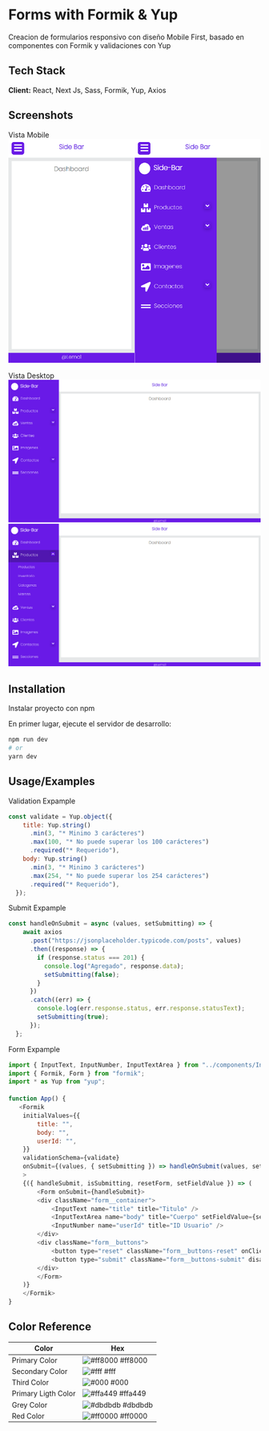 
# Forms with Formik & Yup

Creacion de formularios responsivo con diseño Mobile First, 
basado en componentes con Formik y validaciones con Yup


## Tech Stack

**Client:** React, Next Js, Sass, Formik, Yup, Axios



## Screenshots

Vista Mobile
![Mobile](https://github.com/Lema1/Responsive-Side-Menu/blob/main/public/screenshot/mobile.png?raw=true)

Vista Desktop
![Desktop](https://github.com/Lema1/Responsive-Side-Menu/blob/main/public/screenshot/desktop.png?raw=true)
![Desktop-1](https://github.com/Lema1/Responsive-Side-Menu/blob/main/public/screenshot/desktop-1.png?raw=true)
## Installation

Instalar proyecto con npm

En primer lugar, ejecute el servidor de desarrollo:
```bash
npm run dev
# or
yarn dev
```
    
## Usage/Examples

Validation Expample

```javascript
const validate = Yup.object({
    title: Yup.string()
      .min(3, "* Minimo 3 carácteres")
      .max(100, "* No puede superar los 100 carácteres")
      .required("* Requerido"),
    body: Yup.string()
      .min(3, "* Minimo 3 carácteres")
      .max(254, "* No puede superar los 254 carácteres")
      .required("* Requerido"),
  });
```

Submit Expample
```javascript
const handleOnSubmit = async (values, setSubmitting) => {
    await axios
      .post("https://jsonplaceholder.typicode.com/posts", values)
      .then((response) => {
        if (response.status === 201) {
          console.log("Agregado", response.data);
          setSubmitting(false);
        }
      })
      .catch((err) => {
        console.log(err.response.status, err.response.statusText);
        setSubmitting(true);
      });
  };
```

Form Expample
```javascript
import { InputText, InputNumber, InputTextArea } from "../components/InputForm";
import { Formik, Form } from "formik";
import * as Yup from "yup";

function App() {
   <Formik
    initialValues={{
        title: "",
        body: "",
        userId: "",
    }}
    validationSchema={validate}
    onSubmit={(values, { setSubmitting }) => handleOnSubmit(values, setSubmitting)}
    >
    {({ handleSubmit, isSubmitting, resetForm, setFieldValue }) => (
        <Form onSubmit={handleSubmit}>
        <div className="form__container">
            <InputText name="title" title="Titulo" />
            <InputTextArea name="body" title="Cuerpo" setFieldValue={setFieldValue}/>
            <InputNumber name="userId" title="ID Usuario" />
        </div>
        <div className="form__buttons">
            <button type="reset" className="form__buttons-reset" onClick={resetForm}>Limpiar</button>
            <button type="submit" className="form__buttons-submit" disabled={isSubmitting}>Agregar</button>
        </div>
        </Form>
    )}
    </Formik>
}
```

## Color Reference

| Color             | Hex                                                                |
| ----------------- | ------------------------------------------------------------------ |
| Primary Color | ![#ff8000](https://via.placeholder.com/10/ff8000?text=+) #ff8000 |
| Secondary Color | ![#fff](https://via.placeholder.com/10/fff?text=+) #fff |
| Third Color | ![#000](https://via.placeholder.com/10/000?text=+) #000 |
| Primary Ligth Color | ![#ffa449](https://via.placeholder.com/10/ffa449?text=+) #ffa449 |
| Grey Color | ![#dbdbdb](https://via.placeholder.com/10/dbdbdb?text=+) #dbdbdb |
| Red Color | ![#ff0000](https://via.placeholder.com/10/ff0000?text=+) #ff0000 |
